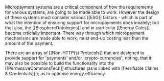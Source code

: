 Micropayment systems are a critical component of how the requirements for various systems, are going to be made able to work.  However the design of these systems must consider various [[ESG]] factors - which is part of what the intention of ensuring support for micropayments does innately; but that also, the [[BiosphereOntologies]] and in-particular [[Energy Calcs]] become crticially important.  There way through which micropayment mechanisms are made able to work, must end-up costing less than the amount of the payment. 

There are an array of [[Non-HTTP(s) Protocols]] that are designed to provide support for 'payments' and/or 'crypto-currencies'; noting, that it may also be possible to build the functionality into the [[PermissiveCommonsTech]] structures (as is linked with [[Verifiable Claims & Credentials]] ); as to optimise energy efficiency.

